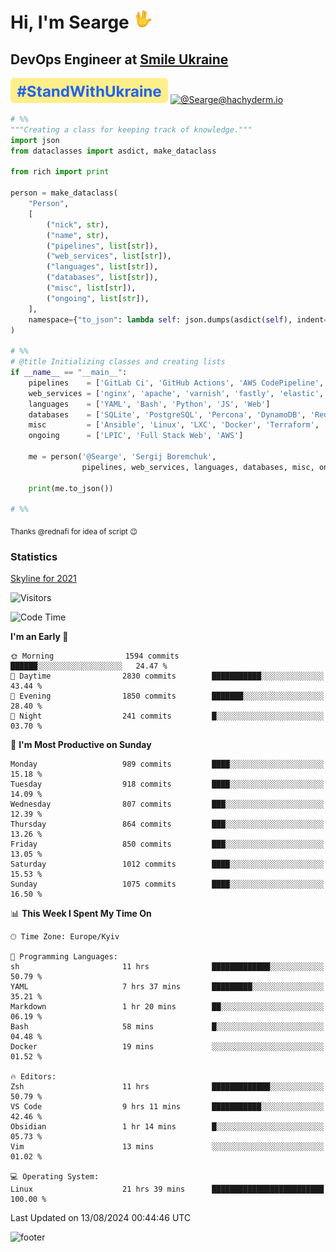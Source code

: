 # Hi, I'm Searge <img src="images/vulcan.webp" style="display: inline-block; margin: 0; height: 2rem" alt="Vulcan salute" />

## DevOps Engineer at [Smile Ukraine](https://smile-ukraine.com/en)

[![Stand With Ukraine](https://raw.githubusercontent.com/vshymanskyy/StandWithUkraine/main/badges/StandWithUkraine.svg)](https://stand-with-ukraine.pp.ua)
<a rel="me" href="https://hachyderm.io/@Searge">![@Searge@hachyderm.io](https://img.shields.io/badge/-@Searge-%232B90D9?logo=mastodon&logoColor=white)</a>

```python
# %%
"""Creating a class for keeping track of knowledge."""
import json
from dataclasses import asdict, make_dataclass

from rich import print

person = make_dataclass(
    "Person",
    [
        ("nick", str),
        ("name", str),
        ("pipelines", list[str]),
        ("web_services", list[str]),
        ("languages", list[str]),
        ("databases", list[str]),
        ("misc", list[str]),
        ("ongoing", list[str]),
    ],
    namespace={"to_json": lambda self: json.dumps(asdict(self), indent=4)},
)

# %%
# @title Initializing classes and creating lists
if __name__ == "__main__":
    pipelines    = ['GitLab Ci', 'GitHub Actions', 'AWS CodePipeline', 'Jenkins']
    web_services = ['nginx', 'apache', 'varnish', 'fastly', 'elastic', 'solr']
    languages    = ['YAML', 'Bash', 'Python', 'JS', 'Web']
    databases    = ['SQLite', 'PostgreSQL', 'Percona', 'DynamoDB', 'Redis']
    misc         = ['Ansible', 'Linux', 'LXC', 'Docker', 'Terraform', 'AWS']
    ongoing      = ['LPIC', 'Full Stack Web', 'AWS']

    me = person('@Searge', 'Sergij Boremchuk',
                pipelines, web_services, languages, databases, misc, ongoing)

    print(me.to_json())

# %%

```

<sub>Thanks @rednafi for idea of script :wink:</sub>

### Statistics

[Skyline for 2021](https://skyline.github.com/Searge/2021)

![Visitors](https://komarev.com/ghpvc/?username=searge&label=Profile%20views&color=0e75b6&style=flat) 
<!--START_SECTION:waka-->
![Code Time](http://img.shields.io/badge/Code%20Time-2%2C714%20hrs%2050%20mins-blue)

**I'm an Early 🐤** 

```text
🌞 Morning                1594 commits        ██████░░░░░░░░░░░░░░░░░░░   24.47 % 
🌆 Daytime                2830 commits        ███████████░░░░░░░░░░░░░░   43.44 % 
🌃 Evening                1850 commits        ███████░░░░░░░░░░░░░░░░░░   28.40 % 
🌙 Night                  241 commits         █░░░░░░░░░░░░░░░░░░░░░░░░   03.70 % 
```
📅 **I'm Most Productive on Sunday** 

```text
Monday                   989 commits         ████░░░░░░░░░░░░░░░░░░░░░   15.18 % 
Tuesday                  918 commits         ████░░░░░░░░░░░░░░░░░░░░░   14.09 % 
Wednesday                807 commits         ███░░░░░░░░░░░░░░░░░░░░░░   12.39 % 
Thursday                 864 commits         ███░░░░░░░░░░░░░░░░░░░░░░   13.26 % 
Friday                   850 commits         ███░░░░░░░░░░░░░░░░░░░░░░   13.05 % 
Saturday                 1012 commits        ████░░░░░░░░░░░░░░░░░░░░░   15.53 % 
Sunday                   1075 commits        ████░░░░░░░░░░░░░░░░░░░░░   16.50 % 
```


📊 **This Week I Spent My Time On** 

```text
🕑︎ Time Zone: Europe/Kyiv

💬 Programming Languages: 
sh                       11 hrs              █████████████░░░░░░░░░░░░   50.79 % 
YAML                     7 hrs 37 mins       █████████░░░░░░░░░░░░░░░░   35.21 % 
Markdown                 1 hr 20 mins        ██░░░░░░░░░░░░░░░░░░░░░░░   06.19 % 
Bash                     58 mins             █░░░░░░░░░░░░░░░░░░░░░░░░   04.48 % 
Docker                   19 mins             ░░░░░░░░░░░░░░░░░░░░░░░░░   01.52 % 

🔥 Editors: 
Zsh                      11 hrs              █████████████░░░░░░░░░░░░   50.79 % 
VS Code                  9 hrs 11 mins       ███████████░░░░░░░░░░░░░░   42.46 % 
Obsidian                 1 hr 14 mins        █░░░░░░░░░░░░░░░░░░░░░░░░   05.73 % 
Vim                      13 mins             ░░░░░░░░░░░░░░░░░░░░░░░░░   01.02 % 

💻 Operating System: 
Linux                    21 hrs 39 mins      █████████████████████████   100.00 % 
```


 Last Updated on 13/08/2024 00:44:46 UTC
<!--END_SECTION:waka-->

![footer](https://capsule-render.vercel.app/api?type=waving&color=gradient&customColorList=14,21&height=82&section=footer)
